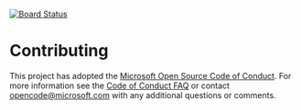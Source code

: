 [![Board Status](https://dev.azure.com/subhabrataghosh/7543c41c-4d9b-4cda-bb30-d4385aeb5259/c5a01105-8aac-4629-80ed-60ffea163549/_apis/work/boardbadge/d3fc0d10-27fb-47c1-870a-ea888a41efd7)](https://dev.azure.com/subhabrataghosh/7543c41c-4d9b-4cda-bb30-d4385aeb5259/_boards/board/t/c5a01105-8aac-4629-80ed-60ffea163549/Microsoft.RequirementCategory)
# Contributing

This project has adopted the [Microsoft Open Source Code of Conduct](https://opensource.microsoft.com/codeofconduct/). For more information see the [Code of Conduct FAQ](https://opensource.microsoft.com/codeofconduct/faq/) or contact [opencode@microsoft.com](mailto:opencode@microsoft.com) with any additional questions or comments.
